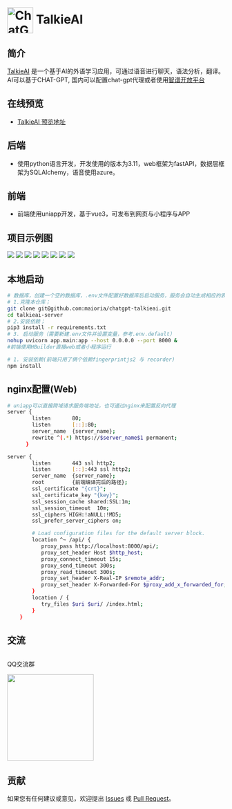 # <img src="https://qiniu.prejade.com/1597936949107363840/talkie/icon.png" width="60px" align="center" alt="ChatGPT-TalkieAI icon"> TalkieAI

## 简介
[TalkieAI](https://github.com/maioria/chatgpt-talkieai) 是一个基于AI的外语学习应用，可通过语音进行聊天，语法分析，翻译。
AI可以基于CHAT-GPT, 国内可以配置chat-gpt代理或者使用[智谱开放平台](https://open.bigmodel.cn/)
## 在线预览

- [TalkieAI 预览地址](https://talkie.prejade.com/)

## 后端
- 使用python语言开发，开发使用的版本为3.11，web框架为fastAPI，数据层框架为SQLAlchemy，语音使用azure。
## 前端
- 前端使用uniapp开发，基于vue3，可发布到网页与小程序与APP

## 项目示例图
![](https://qiniu.prejade.com/1597936949107363840/talkie/example_1.0/1694157163931.jpg)
![](https://qiniu.prejade.com/1597936949107363840/talkie/example_1.0/1694157303262.jpg)
![](https://qiniu.prejade.com/1597936949107363840/talkie/example_1.0/1694157403018.jpg)
![](https://qiniu.prejade.com/1597936949107363840/talkie/example_1.0/1694157941483.jpg)
![](https://qiniu.prejade.com/1597936949107363840/talkie/example_1.0/1694158152152.jpg)
![](https://qiniu.prejade.com/1597936949107363840/talkie/example_1.0/1694158389243.jpg)
![](https://qiniu.prejade.com/1597936949107363840/talkie/example_1.0/1694158406909.jpg)
![](https://qiniu.prejade.com/1597936949107363840/talkie/example_1.0/1694158468766.jpg)
## 本地启动
```bash
# 数据库，创建一个空的数据库，.env文件配置好数据库后启动服务，服务会自动生成相应的表
# 1.克隆本仓库；
git clone git@github.com:maioria/chatgpt-talkieai.git
cd talkieai-server
# 2.安装依赖；
pip3 install -r requirements.txt
# 3. 启动服务（需要新建.env文件并设置变量，参考.env.default）
nohup uvicorn app.main:app --host 0.0.0.0 --port 8000 &
#前端使用HBuilder直接web或者小程序运行

# 1. 安装依赖(前端只用了俩个依赖fingerprintjs2 与 recorder)
npm install
```

## nginx配置(Web)
```bash
# uniapp可以直接跨域请求服务端地址，也可通过nginx来配置反向代理
server {
        listen       80;
        listen       [::]:80;
        server_name  {server_name};
        rewrite ^(.*) https://$server_name$1 permanent;
      }

server {
        listen       443 ssl http2;
        listen       [::]:443 ssl http2;
        server_name  {server_name};
        root         {前端编译完后的路径};
        ssl_certificate "{crt}";
        ssl_certificate_key "{key}";
        ssl_session_cache shared:SSL:1m;
        ssl_session_timeout  10m;
        ssl_ciphers HIGH:!aNULL:!MD5;
        ssl_prefer_server_ciphers on;

        # Load configuration files for the default server block.
        location ^~ /api/ {
           proxy_pass http://localhost:8000/api/;
           proxy_set_header Host $http_host;
           proxy_connect_timeout 15s;
           proxy_send_timeout 300s;
           proxy_read_timeout 300s;
           proxy_set_header X-Real-IP $remote_addr;
           proxy_set_header X-Forwarded-For $proxy_add_x_forwarded_for;
        }
        location / {
           try_files $uri $uri/ /index.html;
        }
    }
```
## 交流
  <div style="display:flex;">
  	<div style="padding-right:24px;">
  		<p>QQ交流群</p>
      <img src="https://qiniu.prejade.com/1597936949107363840/talkie/WechatIMG158.jpg" style="width:200px" />
  	</div>
  </div>

## 贡献
如果您有任何建议或意见，欢迎提出 [Issues](https://github.com/maioria/chatgpt-talkieai/issues) 或 [ Pull Request](https://github.com/maioria/chatgpt-talkieai/pulls)。
